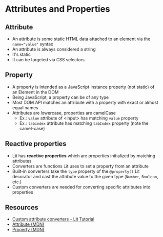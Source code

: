 # Attributes and Properties

## Attribute
- An attribute is some static HTML data attached to an element via the `name="value"` syntax
- An attribute is always considered a string
- It's static
- It can be targeted via CSS selectors

## Property
- A property is intended as a JavaScript instance property (not static) of an Element in the DOM
- Being JavaScript, a property can be of any type
- Most DOM API matches an attribute with a property with exact or almost equal names
- Attributes are lowercase, properties are camelCase
  - Ex.: `value` attribute of &lt;input&gt; has matching `value` property
  - Ex.: `tabindex` attribute has matching `tabIndex` property (note the camel-case)

## Reactive properties
- Lit has **reactive properties** which are properties initialized by matching attributes
- Converters are functions Lit uses to set a property from an attribute
- Built-in converters take the `type` property of the `@property()` Lit decorator and cast the attribute value to the given type (`Number`, `Boolean`, etc.)
- Custom converters are needed for converting specific attributes into properties

## Resources
- [Custom attribute converters - Lit Tutorial](https://lit.dev/tutorials/custom-attribute-converter/)
- [Attribute (MDN)](https://developer.mozilla.org/en-US/docs/Glossary/attribute)
- [Property (MDN)](https://developer.mozilla.org/en-US/docs/Glossary/property/JavaScript)
